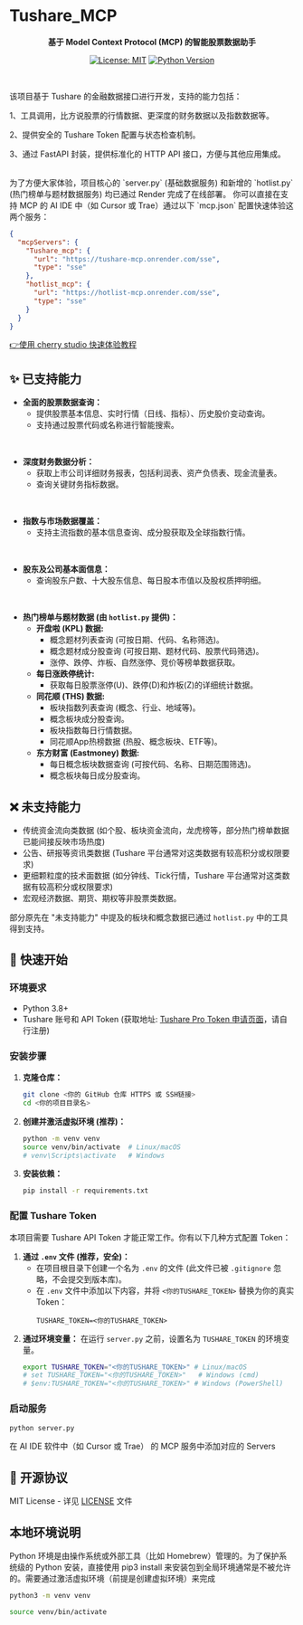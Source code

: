 # Tushare_MCP

<div align="center">

**基于 Model Context Protocol (MCP) 的智能股票数据助手**

[![License: MIT](https://img.shields.io/badge/License-MIT-yellow.svg)](https://opensource.org/licenses/MIT)
[![Python Version](https://img.shields.io/badge/python-3.8%2B-blue)](https://www.python.org/downloads/)

</div>

<br>

该项目基于 Tushare 的金融数据接口进行开发，支持的能力包括：

1、工具调用，比方说股票的行情数据、更深度的财务数据以及指数数据等。

2、提供安全的 Tushare Token 配置与状态检查机制。

3、通过 FastAPI 封装，提供标准化的 HTTP API 接口，方便与其他应用集成。

<br>
为了方便大家体验，项目核心的 `server.py` (基础数据服务) 和新增的 `hotlist.py` (热门榜单与题材数据服务) 均已通过 Render 完成了在线部署。
你可以直接在支持 MCP 的 AI IDE 中（如 Cursor 或 Trae）通过以下 `mcp.json` 配置快速体验这两个服务：

```json
{
  "mcpServers": {
    "Tushare_mcp": {
      "url": "https://tushare-mcp.onrender.com/sse",
      "type": "sse"
    },
    "hotlist_mcp": {
      "url": "https://hotlist-mcp.onrender.com/sse",
      "type": "sse"
    }
  }
}
```

[👉使用 cherry studio 快速体验教程](https://doc.weixin.qq.com/doc/w3_AbQAFgbhALUCN01st0nWWQfyyiN0f?scode=AJEAIQdfAAo9jULS9NAbQAFgbhALU)

## ✨ 已支持能力
*   **全面的股票数据查询：**
    *   提供股票基本信息、实时行情（日线、指标）、历史股价变动查询。
    *   支持通过股票代码或名称进行智能搜索。

<br>

*   **深度财务数据分析：**
    *   获取上市公司详细财务报表，包括利润表、资产负债表、现金流量表。
    *   查询关键财务指标数据。

<br>

*   **指数与市场数据覆盖：**
    *   支持主流指数的基本信息查询、成分股获取及全球指数行情。

<br>

*   **股东及公司基本面信息：**
    *   查询股东户数、十大股东信息、每日股本市值以及股权质押明细。

<br>

*   **热门榜单与题材数据 (由 `hotlist.py` 提供)：**
    *   **开盘啦 (KPL) 数据:**
        *   概念题材列表查询 (可按日期、代码、名称筛选)。
        *   概念题材成分股查询 (可按日期、题材代码、股票代码筛选)。
        *   涨停、跌停、炸板、自然涨停、竞价等榜单数据获取。
    *   **每日涨跌停统计:**
        *   获取每日股票涨停(U)、跌停(D)和炸板(Z)的详细统计数据。
    *   **同花顺 (THS) 数据:**
        *   板块指数列表查询 (概念、行业、地域等)。
        *   概念板块成分股查询。
        *   板块指数每日行情数据。
        *   同花顺App热榜数据 (热股、概念板块、ETF等)。
    *   **东方财富 (Eastmoney) 数据:**
        *   每日概念板块数据查询 (可按代码、名称、日期范围筛选)。
        *   概念板块每日成分股查询。

## ❌ 未支持能力
* 传统资金流向类数据 (如个股、板块资金流向，龙虎榜等，部分热门榜单数据已能间接反映市场热度)
* 公告、研报等资讯类数据 (Tushare 平台通常对这类数据有较高积分或权限要求)
* 更细颗粒度的技术面数据 (如分钟线、Tick行情，Tushare 平台通常对这类数据有较高积分或权限要求)
* 宏观经济数据、期货、期权等非股票类数据。

部分原先在 "未支持能力" 中提及的板块和概念数据已通过 `hotlist.py` 中的工具得到支持。

## 🚀 快速开始

### 环境要求

*   Python 3.8+
*   Tushare 账号和 API Token (获取地址: [Tushare Pro Token 申请页面](https://tushare.pro/user/token)，请自行注册)

### 安装步骤

1.  **克隆仓库：**
    ```bash
    git clone <你的 GitHub 仓库 HTTPS 或 SSH链接>
    cd <你的项目目录名>
    ```

2.  **创建并激活虚拟环境 (推荐)：**
    ```bash
    python -m venv venv
    source venv/bin/activate  # Linux/macOS
    # venv\Scripts\activate   # Windows
    ```

3.  **安装依赖：**
    ```bash
    pip install -r requirements.txt
    ```

### 配置 Tushare Token

本项目需要 Tushare API Token 才能正常工作。你有以下几种方式配置 Token：

1.  **通过 `.env` 文件 (推荐，安全)：**
    *   在项目根目录下创建一个名为 `.env` 的文件 (此文件已被 `.gitignore` 忽略，不会提交到版本库)。
    *   在 `.env` 文件中添加以下内容，并将 `<你的TUSHARE_TOKEN>` 替换为你的真实 Token：
        ```
        TUSHARE_TOKEN=<你的TUSHARE_TOKEN>
        ```
2.  **通过环境变量：**
    在运行 `server.py` 之前，设置名为 `TUSHARE_TOKEN` 的环境变量。
    ```bash
    export TUSHARE_TOKEN="<你的TUSHARE_TOKEN>" # Linux/macOS
    # set TUSHARE_TOKEN="<你的TUSHARE_TOKEN>"   # Windows (cmd)
    # $env:TUSHARE_TOKEN="<你的TUSHARE_TOKEN>" # Windows (PowerShell)
    ```

### 启动服务

```bash
python server.py
```
在 AI IDE 软件中（如 Cursor 或 Trae） 的 MCP 服务中添加对应的 Servers

## 📄 开源协议

MIT License - 详见 [LICENSE](LICENSE) 文件 

## 本地环境说明
Python 环境是由操作系统或外部工具（比如 Homebrew）管理的。为了保护系统级的 Python 安装，直接使用 pip3 install 来安装包到全局环境通常是不被允许的。需要通过激活虚拟环境（前提是创建虚拟环境）来完成

   ```bash
   python3 -m venv venv
   ```
   
   ```bash
   source venv/bin/activate
   ```
